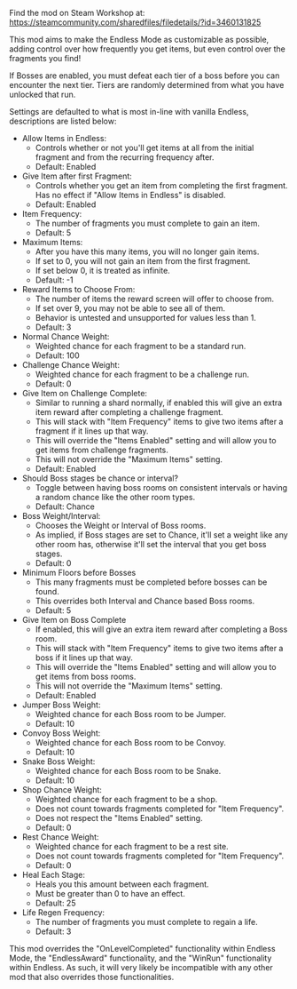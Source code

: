 ﻿Find the mod on Steam Workshop at: https://steamcommunity.com/sharedfiles/filedetails/?id=3460131825

This mod aims to make the Endless Mode as customizable as possible, adding control over how frequently you get items, but even control over the fragments you find!

If Bosses are enabled, you must defeat each tier of a boss before you can encounter the next tier. Tiers are randomly determined from what you have unlocked that run.

Settings are defaulted to what is most in-line with vanilla Endless, descriptions are listed below:

- Allow Items in Endless:
  - Controls whether or not you'll get items at all from the initial fragment and from the recurring frequency after.
  - Default: Enabled
- Give Item after first Fragment:
  - Controls whether you get an item from completing the first fragment. Has no effect if "Allow Items in Endless" is disabled.
  - Default: Enabled
- Item Frequency:
  - The number of fragments you must complete to gain an item.
  - Default: 5
- Maximum Items:
  - After you have this many items, you will no longer gain items.
  - If set to 0, you will not gain an item from the first fragment.
  - If set below 0, it is treated as infinite.
  - Default: -1
- Reward Items to Choose From:
  - The number of items the reward screen will offer to choose from.
  - If set over 9, you may not be able to see all of them.
  - Behavior is untested and unsupported for values less than 1.
  - Default: 3
- Normal Chance Weight:
  - Weighted chance for each fragment to be a standard run.
  - Default: 100
- Challenge Chance Weight:
  - Weighted chance for each fragment to be a challenge run.
  - Default: 0
- Give Item on Challenge Complete:
  - Similar to running a shard normally, if enabled this will give an extra item reward after completing a challenge fragment.
  - This will stack with "Item Frequency" items to give two items after a fragment if it lines up that way.
  - This will override the "Items Enabled" setting and will allow you to get items from challenge fragments.
  - This will not override the "Maximum Items" setting.
  - Default: Enabled
- Should Boss stages be chance or interval?
  - Toggle between having boss rooms on consistent intervals or having a random chance like the other room types.
  - Default: Chance
- Boss Weight/Interval:
  - Chooses the Weight or Interval of Boss rooms.
  - As implied, if Boss stages are set to Chance, it'll set a weight like any other room has, otherwise it'll set the interval that you get boss stages.
  - Default: 0
- Minimum Floors before Bosses
  - This many fragments must be completed before bosses can be found.
  - This overrides both Interval and Chance based Boss rooms.
  - Default: 5
- Give Item on Boss Complete
  - If enabled, this will give an extra item reward after completing a Boss room.
  - This will stack with "Item Frequency" items to give two items after a boss if it lines up that way.
  - This will override the "Items Enabled" setting and will allow you to get items from boss rooms.
  - This will not override the "Maximum Items" setting.
  - Default: Enabled
- Jumper Boss Weight:
  - Weighted chance for each Boss room to be Jumper.
  - Default: 10
- Convoy Boss Weight:
  - Weighted chance for each Boss room to be Convoy.
  - Default: 10
- Snake Boss Weight: 
  - Weighted chance for each Boss room to be Snake.
  - Default: 10
- Shop Chance Weight:
  - Weighted chance for each fragment to be a shop.
  - Does not count towards fragments completed for "Item Frequency".
  - Does not respect the "Items Enabled" setting.
  - Default: 0
- Rest Chance Weight:
  - Weighted chance for each fragment to be a rest site.
  - Does not count towards fragments completed for "Item Frequency".
  - Default: 0
- Heal Each Stage:
  - Heals you this amount between each fragment.
  - Must be greater than 0 to have an effect.
  - Default: 25
- Life Regen Frequency:
  - The number of fragments you must complete to regain a life.
  - Default: 3

This mod overrides the "OnLevelCompleted" functionality within Endless Mode, the "EndlessAward" functionality, and the "WinRun" functionality within Endless.
As such, it will very likely be incompatible with any other mod that also overrides those functionalities.